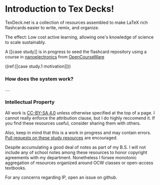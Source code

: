


# Introduction to Tex Decks!

TexDeck.net is a collection of resources assembled to make LaTeX rich flashcards easier to write, remix, and organize.

The effect: Low cost active learning, allowing one's knowledge of science to scale sustainably.

A [[case study]] is in progress to seed the flashcard repository using a course in [nanoelectronics](https://ocw.mit.edu/courses/electrical-engineering-and-computer-science/6-701-introduction-to-nanoelectronics-spring-2010/) from [OpenCourseWare](https://ocw.mit.edu/)

((ref:[[case study.1 motivation]]))

### How does the system work?

....

### Intellectual Property

All work is [CC-BY-SA 4.0](https://creativecommons.org/licenses/by-sa/4.0/) unless otherwise specified at the top of a page. I cannot really enforce the attribution clause, but I do highly reccomend it. If you find these resources useful, consider sharing them with others.

Also, keep in mind that this is a work in progress and may contain errors. [Pull requests on these study resources](https://github.com/Stedag/ocwphy) are encouraged.

Despite accumulating a good deal of notes as part of my B.S. I will not include any of school notes among these resources to honor copyright agreements with my department. Nonetheless I forsee monotonic aggregation of resources organized around OCW classes or open-access textbooks.

For any concerns regarding IP, open an issue on github.
